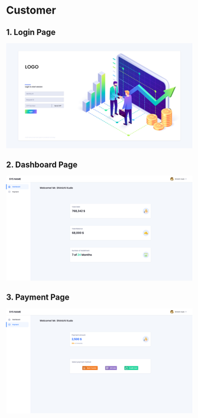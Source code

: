 # Customer

## 1. Login Page

![Login Page for customers](<../../../../.gitbook/assets/image (8).png>)

## 2. Dashboard Page

![Dashboard Page for customers](<../../../../.gitbook/assets/image (11).png>)

## 3. Payment Page

![Payment Page for customers](<../../../../.gitbook/assets/image (6).png>)
